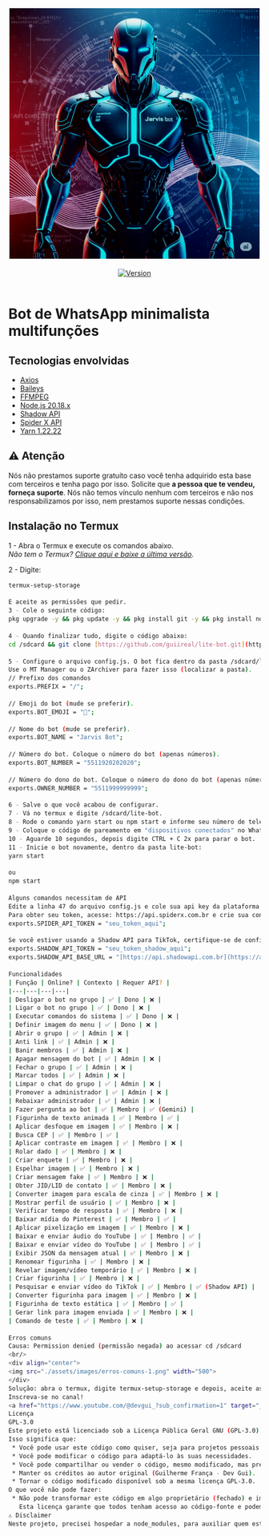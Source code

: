 <div align="center">
    <img src="./assets/images/menu.png" width="500">
</div>

<br />

<div align="center">
    <a href="https://github.com/guiireal/lite-bot">
        <img alt="Version" src="https://img.shields.io/badge/Vers%C3%A3o-2.0.0-blue">
    </a>
</div>

<br />

# Bot de WhatsApp minimalista multifunções

## Tecnologias envolvidas

- [Axios](https://axios-http.com/ptbr/docs/intro)
- [Baileys](https://github.com/WhiskeySockets/Baileys)
- [FFMPEG](https://ffmpeg.org/)
- [Node.js 20.18.x](https://nodejs.org/en)
- [Shadow API](https://shadowapi.com.br)
- [Spider X API](https://api.spiderx.com.br)
- [Yarn 1.22.22](https://yarnpkg.com)

## ⚠ Atenção

Nós não prestamos suporte gratuíto caso você tenha adquirido esta base com terceiros e tenha pago por isso. 
Solicite que **a pessoa que te vendeu, forneça suporte**.
Nós não temos vínculo nenhum com terceiros e não nos responsabilizamos por isso, nem prestamos suporte nessas condições.

## Instalação no Termux <a id="termux-setup"></a>

1 - Abra o Termux e execute os comandos abaixo.<br/>
_Não tem o Termux? [Clique aqui e baixe a última versão](https://www.mediafire.com/file/082otphidepx7aq/Termux_0.119.1_aldebaran_dev.apk)._

2 - Digite:

```sh
termux-setup-storage

E aceite as permissões que pedir.
3 - Cole o seguinte código:
pkg upgrade -y && pkg update -y && pkg install git -y && pkg install nodejs-lts -y && pkg install ffmpeg -y && npm install -g yarn

4 - Quando finalizar tudo, digite o código abaixo:
cd /sdcard && git clone [https://github.com/guiireal/lite-bot.git](https://github.com/guiireal/lite-bot.git) && cd ./lite-bot

5 - Configure o arquivo config.js. O bot fica dentro da pasta /sdcard/lite-bot.
Use o MT Manager ou o ZArchiver para fazer isso (localizar a pasta).
// Prefixo dos comandos
exports.PREFIX = "/";

// Emoji do bot (mude se preferir).
exports.BOT_EMOJI = "🤖";

// Nome do bot (mude se preferir).
exports.BOT_NAME = "Jarvis Bot";

// Número do bot. Coloque o número do bot (apenas números).
exports.BOT_NUMBER = "5511920202020";

// Número do dono do bot. Coloque o número do dono do bot (apenas números).
exports.OWNER_NUMBER = "5511999999999";

6 - Salve o que você acabou de configurar.
7 - Vá no termux e digite /sdcard/lite-bot.
8 - Rode o comando yarn start ou npm start e informe seu número de telefone.
9 - Coloque o código de pareamento em "dispositivos conectados" no WhatsApp, conforme explicado nessa parte do vídeo.
10 - Aguarde 10 segundos, depois digite CTRL + C 2x para parar o bot.
11 - Inicie o bot novamente, dentro da pasta lite-bot:
yarn start

ou
npm start

Alguns comandos necessitam de API
Edite a linha 47 do arquivo config.js e cole sua api key da plataforma Spider X API.<br/>
Para obter seu token, acesse: https://api.spiderx.com.br e crie sua conta gratuitamente!
exports.SPIDER_API_TOKEN = "seu_token_aqui";

Se você estiver usando a Shadow API para TikTok, certifique-se de configurar o token dela também (exemplo):
exports.SHADOW_API_TOKEN = "seu_token_shadow_aqui";
exports.SHADOW_API_BASE_URL = "[https://api.shadowapi.com.br](https://api.shadowapi.com.br)"; // Ou a URL base da sua Shadow API

Funcionalidades
| Função | Online? | Contexto | Requer API? |
|---|---|---|---|
| Desligar o bot no grupo | ✅ | Dono | ❌ |
| Ligar o bot no grupo | ✅ | Dono | ❌ |
| Executar comandos do sistema | ✅ | Dono | ❌ |
| Definir imagem do menu | ✅ | Dono | ❌ |
| Abrir o grupo | ✅ | Admin | ❌ |
| Anti link | ✅ | Admin | ❌ |
| Banir membros | ✅ | Admin | ❌ |
| Apagar mensagem do bot | ✅ | Admin | ❌ |
| Fechar o grupo | ✅ | Admin | ❌ |
| Marcar todos | ✅ | Admin | ❌ |
| Limpar o chat do grupo | ✅ | Admin | ❌ |
| Promover a administrador | ✅ | Admin | ❌ |
| Rebaixar administrador | ✅ | Admin | ❌ |
| Fazer pergunta ao bot | ✅ | Membro | ✅ (Gemini) |
| Figurinha de texto animada | ✅ | Membro | ✅ |
| Aplicar desfoque em imagem | ✅ | Membro | ❌ |
| Busca CEP | ✅ | Membro | ✅ |
| Aplicar contraste em imagem | ✅ | Membro | ❌ |
| Rolar dado | ✅ | Membro | ❌ |
| Criar enquete | ✅ | Membro | ❌ |
| Espelhar imagem | ✅ | Membro | ❌ |
| Criar mensagem fake | ✅ | Membro | ❌ |
| Obter JID/LID de contato | ✅ | Membro | ❌ |
| Converter imagem para escala de cinza | ✅ | Membro | ❌ |
| Mostrar perfil de usuário | ✅ | Membro | ❌ |
| Verificar tempo de resposta | ✅ | Membro | ❌ |
| Baixar mídia do Pinterest | ✅ | Membro | ✅ |
| Aplicar pixelização em imagem | ✅ | Membro | ❌ |
| Baixar e enviar áudio do YouTube | ✅ | Membro | ✅ |
| Baixar e enviar vídeo do YouTube | ✅ | Membro | ✅ |
| Exibir JSON da mensagem atual | ✅ | Membro | ❌ |
| Renomear figurinha | ✅ | Membro | ❌ |
| Revelar imagem/vídeo temporário | ✅ | Membro | ❌ |
| Criar figurinha | ✅ | Membro | ❌ |
| Pesquisar e enviar vídeo do TikTok | ✅ | Membro | ✅ (Shadow API) |
| Converter figurinha para imagem | ✅ | Membro | ❌ |
| Figurinha de texto estática | ✅ | Membro | ✅ |
| Gerar link para imagem enviada | ✅ | Membro | ❌ |
| Comando de teste | ✅ | Membro | ❌ |

Erros comuns
Causa: Permission denied (permissão negada) ao acessar cd /sdcard
<br/>
<div align="center">
<img src="./assets/images/erros-comuns-1.png" width="500">
</div>
Solução: abra o termux, digite termux-setup-storage e depois, aceite as permissões
Inscreva-se no canal!
<a href="https://www.youtube.com/@devgui_?sub_confirmation=1" target="_blank" rel="noopener noreferrer"><img src="https://img.shields.io/badge/YouTube-FF0000?style=for-the-badge&logo=youtube&logoColor=white" alt="YouTube"></a>
Licença
GPL-3.0
Este projeto está licenciado sob a Licença Pública Geral GNU (GPL-3.0).<br/>
Isso significa que:
 * Você pode usar este código como quiser, seja para projetos pessoais ou comerciais.
 * Você pode modificar o código para adaptá-lo às suas necessidades.
 * Você pode compartilhar ou vender o código, mesmo modificado, mas precisa:
 * Manter os créditos ao autor original (Guilherme França - Dev Gui).
 * Tornar o código modificado disponível sob a mesma licença GPL-3.0.
O que você não pode fazer:
 * Não pode transformar este código em algo proprietário (fechado) e impedir outras pessoas de acessá-lo ou usá-lo.
   Esta licença garante que todos tenham acesso ao código-fonte e podem colaborar livremente, promovendo o compartilhamento e o aprimoramento do projeto.
⚠ Disclaimer
Neste projeto, precisei hospedar a node_modules, para auxiliar quem está rodando o bot pelo celular, pois muitos deles podem não rodar o npm install ou yarn pelo termux corretamente.

